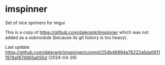 # imspinner
Set of nice spinners for imgui


This is a copy of https://github.com/dalerank/imspinner
which was not added as a submodule (because its git history is too heavy).

Last update: https://github.com/dalerank/imspinner/commit/254b46994a76222a6da06111978a1674865a050d (2024-04-26)

